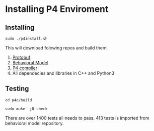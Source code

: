 # Installing P4 Enviroment

## Installing 
`sudo ./p4install.sh`

This will download folowing repos and build them.
1. [Protobuf](https://github.com/protocolbuffers/protobuf)
2. [Behavioral Model](https://github.com/p4lang/behavioral-model)
3. [P4 compiler](https://github.com/p4lang/p4c)
4. All dependecies and libraries in C++ and Python3

## Testing
`cd p4c/build`

`sudo make -j8 check`

There are over 1400 tests all needs to pass. 413 tests is imported from behavioral model repository.
